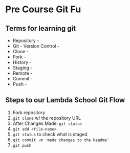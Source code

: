 # Pre Course Git Fu

## Terms for learning git
 * Repository -
 * Git - Version Control - 
 * Clone - 
 * Fork - 
 * History - 
 * Staging - 
 * Remote - 
 * Commit - 
 * Push - 

## Steps to our Lambda School Git Flow
1. Fork repository
2. `git clone` w/ the repository URL
3. After Changes Made: `git status`
4. `git add <file-name>`
5. `git status` to check what is staged
6. `git commit -m 'made changes to the Readme'`
7. `git push`